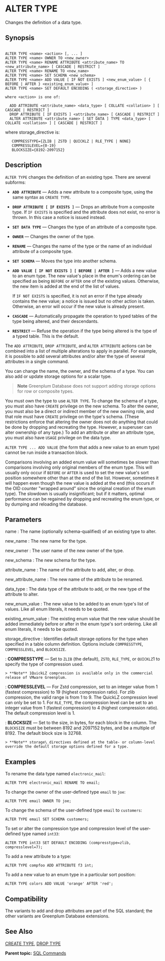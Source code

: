 # ALTER TYPE 

Changes the definition of a data type.

## <a id="section2"></a>Synopsis 

``` {#sql_command_synopsis}

ALTER TYPE <name> <action> [, ... ]
ALTER TYPE <name> OWNER TO <new_owner>
ALTER TYPE <name> RENAME ATTRIBUTE <attribute_name> TO <new_attribute_name> [ CASCADE | RESTRICT ]
ALTER TYPE <name> RENAME TO <new_name>
ALTER TYPE <name> SET SCHEMA <new_schema>
ALTER TYPE <name> ADD VALUE [ IF NOT EXISTS ] <new_enum_value> [ { BEFORE | AFTER } <existing_enum_value> ]
ALTER TYPE <name> SET DEFAULT ENCODING ( <storage_directive> )

where <action> is one of:
  
  ADD ATTRIBUTE <attribute_name> <data_type> [ COLLATE <collation> ] [ CASCADE | RESTRICT ]
  DROP ATTRIBUTE [ IF EXISTS ] <attribute_name> [ CASCADE | RESTRICT ]
  ALTER ATTRIBUTE <attribute_name> [ SET DATA ] TYPE <data_type> [ COLLATE <collation> ] [ CASCADE | RESTRICT ]

```

where storage\_directive is:

```
   COMPRESSTYPE={ZLIB | ZSTD | QUICKLZ | RLE_TYPE | NONE}
   COMPRESSLEVEL={0-19}
   BLOCKSIZE={8192-2097152}
```

## <a id="section3"></a>Description 

`ALTER TYPE` changes the definition of an existing type. There are several subforms:

-   **`ADD ATTRIBUTE`** — Adds a new attribute to a composite type, using the same syntax as `CREATE TYPE`.
-   **`DROP ATTRIBUTE [ IF EXISTS ]`** — Drops an attribute from a composite type. If `IF EXISTS` is specified and the attribute does not exist, no error is thrown. In this case a notice is issued instead.
-   **`SET DATA TYPE`** — Changes the type of an attribute of a composite type.
-   **`OWNER`** — Changes the owner of the type.
-   **`RENAME`** — Changes the name of the type or the name of an individual attribute of a composite type.
-   **`SET SCHEMA`** — Moves the type into another schema.
-   **`ADD VALUE [ IF NOT EXISTS ] [ BEFORE | AFTER ]`** — Adds a new value to an enum type. The new value's place in the enum's ordering can be specified as being `BEFORE` or `AFTER` one of the existing values. Otherwise, the new item is added at the end of the list of values.

    If `IF NOT EXISTS` is specified, it is not an error if the type already contains the new value; a notice is issued but no other action is taken. Otherwise, an error will occur if the new value is already present.

-   **`CASCADE`** — Automatically propagate the operation to typed tables of the type being altered, and their descendants.
-   **`RESTRICT`** — Refuse the operation if the type being altered is the type of a typed table. This is the default.

The `ADD ATTRIBUTE`, `DROP ATTRIBUTE`, and `ALTER ATTRIBUTE` actions can be combined into a list of multiple alterations to apply in parallel. For example, it is possible to add several attributes and/or alter the type of several attributes in a single command.

You can change the name, the owner, and the schema of a type. You can also add or update storage options for a scalar type.

> **Note** Greenplum Database does not support adding storage options for row or composite types.

You must own the type to use `ALTER TYPE`. To change the schema of a type, you must also have `CREATE` privilege on the new schema. To alter the owner, you must also be a direct or indirect member of the new owning role, and that role must have `CREATE` privilege on the type's schema. \(These restrictions enforce that altering the owner does not do anything that could be done by dropping and recreating the type. However, a superuser can alter ownership of any type.\) To add an attribute or alter an attribute type, you must also have `USAGE` privilege on the data type.

`ALTER TYPE ... ADD VALUE` \(the form that adds a new value to an enum type\) cannot be run inside a transaction block.

Comparisons involving an added enum value will sometimes be slower than comparisons involving only original members of the enum type. This will usually only occur if `BEFORE` or `AFTER` is used to set the new value's sort position somewhere other than at the end of the list. However, sometimes it will happen even though the new value is added at the end \(this occurs if the OID counter "wrapped around" since the original creation of the enum type\). The slowdown is usually insignificant; but if it matters, optimal performance can be regained by dropping and recreating the enum type, or by dumping and reloading the database.

## <a id="section4"></a>Parameters 

name
:   The name \(optionally schema-qualified\) of an existing type to alter.

new\_name
:   The new name for the type.

new\_owner
:   The user name of the new owner of the type.

new\_schema
:   The new schema for the type.

attribute\_name
:   The name of the attribute to add, alter, or drop.

new\_attribute\_name
:   The new name of the attribute to be renamed.

data\_type
:   The data type of the attribute to add, or the new type of the attribute to alter.

new\_enum\_value
:   The new value to be added to an enum type's list of values. Like all enum literals, it needs to be quoted.

existing\_enum\_value
:   The existing enum value that the new value should be added immediately before or after in the enum type's sort ordering. Like all enum literals, it needs to be quoted.

storage\_directive
:   Identifies default storage options for the type when specified in a table column definition. Options include `COMPRESSTYPE`, `COMPRESSLEVEL`, and `BLOCKSIZE`.

:   **COMPRESSTYPE** — Set to `ZLIB` \(the default\), `ZSTD`, `RLE_TYPE`, or `QUICKLZ`1 to specify the type of compression used.

    > **Note** 1QuickLZ compression is available only in the commercial release of VMware Greenplum.

:   **COMPRESSLEVEL** — For Zstd compression, set to an integer value from 1 \(fastest compression\) to 19 \(highest compression ratio\). For zlib compression, the valid range is from 1 to 9. The QuickLZ compression level can only be set to 1. For `RLE_TYPE`, the compression level can be set to an integer value from 1 \(fastest compression\) to 4 \(highest compression ratio\). The default compression level is 1.

:   **BLOCKSIZE** — Set to the size, in bytes, for each block in the column. The `BLOCKSIZE` must be between 8192 and 2097152 bytes, and be a multiple of 8192. The default block size is 32768.

    > **Note** storage\_directives defined at the table- or column-level override the default storage options defined for a type.

## <a id="section5"></a>Examples 

To rename the data type named `electronic_mail`:

```
ALTER TYPE electronic_mail RENAME TO email;
```

To change the owner of the user-defined type `email` to `joe`:

```
ALTER TYPE email OWNER TO joe;
```

To change the schema of the user-defined type `email` to `customers`:

```
ALTER TYPE email SET SCHEMA customers;
```

To set or alter the compression type and compression level of the user-defined type named `int33`:

```
ALTER TYPE int33 SET DEFAULT ENCODING (compresstype=zlib, compresslevel=7);
```

To add a new attribute to a type:

```
ALTER TYPE compfoo ADD ATTRIBUTE f3 int;
```

To add a new value to an enum type in a particular sort position:

```
ALTER TYPE colors ADD VALUE 'orange' AFTER 'red';
```

## <a id="section6"></a>Compatibility 

The variants to add and drop attributes are part of the SQL standard; the other variants are Greenplum Database extensions.

## <a id="section7"></a>See Also 

[CREATE TYPE](CREATE_TYPE.html), [DROP TYPE](DROP_TYPE.html)

**Parent topic:** [SQL Commands](../sql_commands/sql_ref.html)

